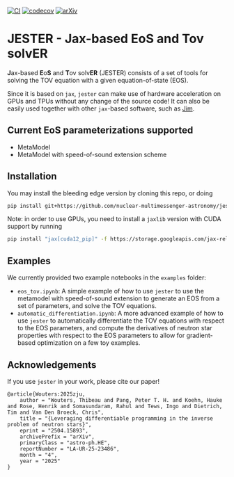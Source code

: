 [![CI](https://github.com/nuclear-multimessenger-astronomy/jester/actions/workflows/ci.yml/badge.svg)](https://github.com/nuclear-multimessenger-astronomy/jester/actions/workflows/ci.yml)
[![codecov](https://codecov.io/gh/nuclear-multimessenger-astronomy/jester/branch/main/graph/badge.svg)](https://codecov.io/gh/nuclear-multimessenger-astronomy/jester)
[![arXiv](https://img.shields.io/badge/arXiv-2504.15893-b31b1b.svg)](https://arxiv.org/abs/2504.15893)

# JESTER - Jax-based EoS and Tov solvER

**J**ax-based **E**o**S** and **T**ov solv**ER** (JESTER) consists of a set of tools for solving the TOV equation with a given equation-of-state (EOS).

Since it is based on `jax`, `jester` can make use of hardware acceleration on GPUs and TPUs without any change of the source code! It can also be easily used together with other `jax`-based software, such as [Jim](https://github.com/kazewong/jim).

## Current EoS parameterizations supported
- MetaModel
- MetaModel with speed-of-sound extension scheme

## Installation

You may install the bleeding edge version by cloning this repo, or doing
```bash
pip install git+https://github.com/nuclear-multimessenger-astronomy/jester
```
Note: in order to use GPUs, you need to install a `jaxlib` version with CUDA support by running
```bash
pip install "jax[cuda12_pip]" -f https://storage.googleapis.com/jax-releases/jax_cuda_releases.html
```

## Examples

We currently provided two example notebooks in the `examples` folder:
- `eos_tov.ipynb`: A simple example of how to use `jester` to use the metamodel with speed-of-sound extension to generate an EOS from a set of parameters, and solve the TOV equations.
- `automatic_differentiation.ipynb`: A more advanced example of how to use `jester` to automatically differentiate the TOV equations with respect to the EOS parameters, and compute the derivatives of neutron star properties with respect to the EOS parameters to allow for gradient-based optimization on a few toy examples.

## Acknowledgements

If you use `jester` in your work, please cite our paper!
```
@article{Wouters:2025zju,
    author = "Wouters, Thibeau and Pang, Peter T. H. and Koehn, Hauke and Rose, Henrik and Somasundaram, Rahul and Tews, Ingo and Dietrich, Tim and Van Den Broeck, Chris",
    title = "{Leveraging differentiable programming in the inverse problem of neutron stars}",
    eprint = "2504.15893",
    archivePrefix = "arXiv",
    primaryClass = "astro-ph.HE",
    reportNumber = "LA-UR-25-23486",
    month = "4",
    year = "2025"
}
```
